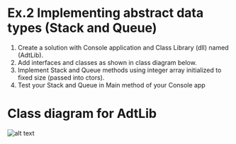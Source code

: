 # Ex.2 Implementing abstract data types (Stack and Queue)

1. Create a solution with Console application and Class Library (dll) named (AdtLib).
2. Add interfaces and classes as shown in class diagram below.
3. Implement Stack and Queue methods using integer array initialized to fixed size (passed into ctors).
4. Test your Stack and Queue in Main method of your Console app

# Class diagram for AdtLib
![alt text](https://github.com/Polyster/pl2/blob/master/exercises/02/TestAdt/AdtLibDiagram.png)
